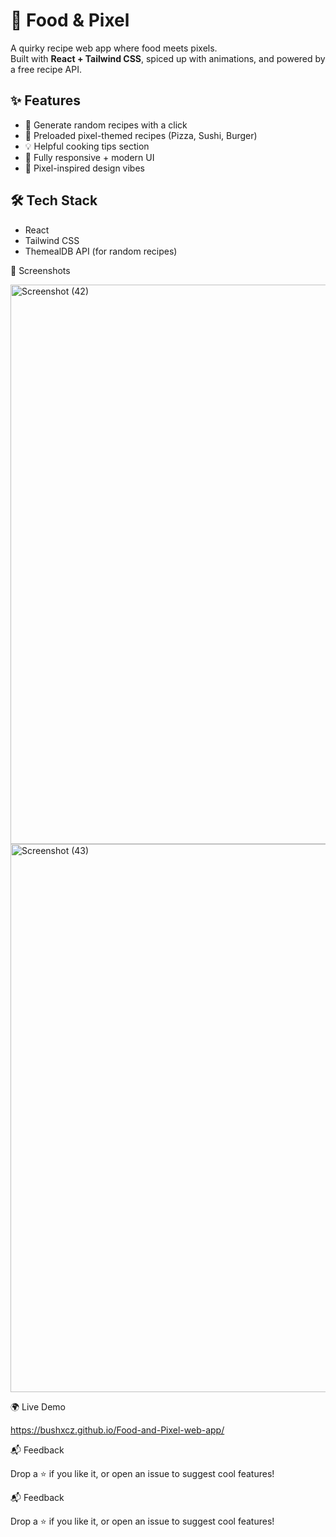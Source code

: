 # 🍔 Food & Pixel  

A quirky recipe web app where food meets pixels.  
Built with **React + Tailwind CSS**, spiced up with animations, and powered by a free recipe API.  

## ✨ Features
- 🎲 Generate random recipes with a click  
- 🍕 Preloaded pixel-themed recipes (Pizza, Sushi, Burger)  
- 💡 Helpful cooking tips section  
- 📱 Fully responsive + modern UI  
- 🎨 Pixel-inspired design vibes  

## 🛠️ Tech Stack
- React  
- Tailwind CSS  
- ThemealDB API (for random recipes)

📸 Screenshots

<img width="1920" height="895" alt="Screenshot (42)" src="https://github.com/user-attachments/assets/c843a6c9-afce-419c-9ba9-e9050b40877a" />
<img width="1920" height="877" alt="Screenshot (43)" src="https://github.com/user-attachments/assets/eaa63194-313d-4022-92db-25036eb24b65" />



🌍 Live Demo

https://bushxcz.github.io/Food-and-Pixel-web-app/

📬 Feedback

Drop a ⭐ if you like it, or open an issue to suggest cool features!

📬 Feedback

Drop a ⭐ if you like it, or open an issue to suggest cool features!
